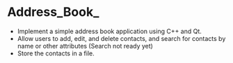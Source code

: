 # Address_Book_

- Implement a simple address book application using C++ and Qt.
- Allow users to add, edit, and delete contacts, and search for contacts by name or other attributes (Search not ready yet)
- Store the contacts in a file.
